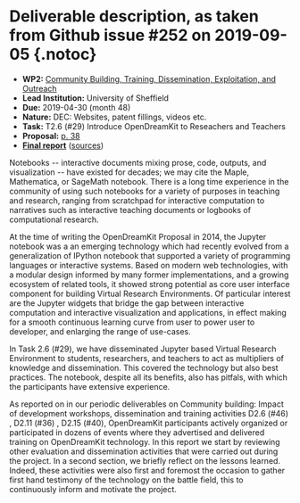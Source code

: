 # Deliverable description, as taken from Github issue #252 on 2019-09-05 {.notoc}

- **WP2:** [Community Building, Training, Dissemination, Exploitation, and Outreach](https://github.com/OpenDreamKit/OpenDreamKit/tree/master/WP2)
- **Lead Institution:** University of Sheffield
- **Due:** 2019-04-30 (month 48)
- **Nature:** DEC: Websites, patent fillings, videos etc.
- **Task:** T2.6 (#29) Introduce OpenDreamKit to Reseachers and Teachers
- **Proposal:** [p. 38](https://github.com/OpenDreamKit/OpenDreamKit/raw/master/Proposal/proposal-www.pdf)
- **[Final report](https://github.com/OpenDreamKit/OpenDreamKit/raw/master/WP2/D2.17/report-final.pdf)** ([sources](https://github.com/OpenDreamKit/OpenDreamKit/raw/master/WP2/D2.17/))

Notebooks -- interactive documents mixing prose, code, outputs, and visualization -- have existed for decades; we may cite the Maple, Mathematica, or SageMath notebook. There is a long time experience in the community of using such notebooks for a variety of purposes in teaching and research, ranging from scratchpad for interactive computation to narratives such as interactive teaching documents or logbooks of computational research.

At the time of writing the OpenDreamKit Proposal in 2014, the Jupyter notebook was a an emerging technology which had recently evolved from a generalization of IPython notebook that supported a variety of programming languages or interactive systems. Based on modern web technologies, with a modular design informed by many former implementations, and a growing ecosystem of related tools, it showed strong potential as core user interface component for building Virtual Research Environments. Of particular interest are the Jupyter widgets that bridge the gap between interactive computation and interactive visualization and applications, in effect making for a smooth continuous learning curve from user to power user to developer, and enlarging the range of use-cases.

In Task 2.6 (#29), we have disseminated Jupyter based Virtual Research Environment to students, researchers, and teachers to act as multipliers of knowledge and dissemination. This covered the technology but also best practices. The notebook, despite all its benefits, also has pitfals, with which the participants have extensive experience.

As reported on in our periodic deliverables on Community building: Impact of development workshops, dissemination and training activities D2.6 (#46) , D2.11 (#36) , D2.15 (#40), OpenDreamKit participants actively organized or participated in dozens of events where they advertised and delivered training on OpenDreamKit technology. In this report we start by reviewing other evaluation and dissemination activities that were carried out during the project. In a second section, we briefly reflect on the lessons learned. Indeed, these activities were also first and foremost the occasion to gather first hand testimony of the technology on the battle field, this to continuously inform and motivate the project.
